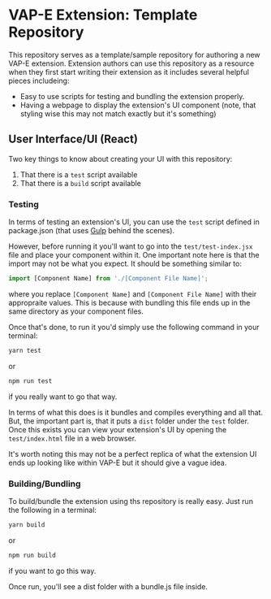 # VAP-E Extension: Template Repository
This repository serves as a template/sample repository for authoring a new VAP-E extension. Extension authors can use this repository as a resource when they first start writing their extension as it includes several helpful pieces includeing:

- Easy to use scripts for testing and bundling the extension properly.
- Having a webpage to display the extension's UI component (note, that styling wise this may not match exactly but it's something)

## User Interface/UI (React)
Two key things to know about creating your UI with this repository: 

1. That there is a `test` script available
2. That there is a `build` script available

### Testing
In terms of testing an extension's UI, you can use the `test` script defined in package.json (that uses [Gulp](https://gulpjs.com/) behind the scenes). 

However, before running it you'll want to go into the `test/test-index.jsx` file and place your component within it. One important note here is that the import may not be what you expect. It should be something similar to:

```js
import [Component Name] from './[Component File Name]';
```

where you replace `[Component Name]` and `[Component File Name]` with their appropraite values. This is because with bundling this file ends up in the same directory as your component files.

Once that's done, to run it you'd simply use the following command in your terminal:

```sh
yarn test
```

or

```sh
npm run test
```

if you really want to go that way. 

In terms of what this does is it bundles and compiles everything and all that. But, the important part is, that it puts a `dist` folder under the `test` folder. Once this exists you can view your extension's UI by opening the `test/index.html` file in a web browser.

It's worth noting this may not be a perfect replica of what the extension UI ends up looking like within VAP-E but it should give a vague idea.

### Building/Bundling
To build/bundle the extension using ths repository is really easy. Just run the following in a terminal:

```sh
yarn build
```

or

```sh
npm run build
```

if you want to go this way.

Once run, you'll see a dist folder with a bundle.js file inside.